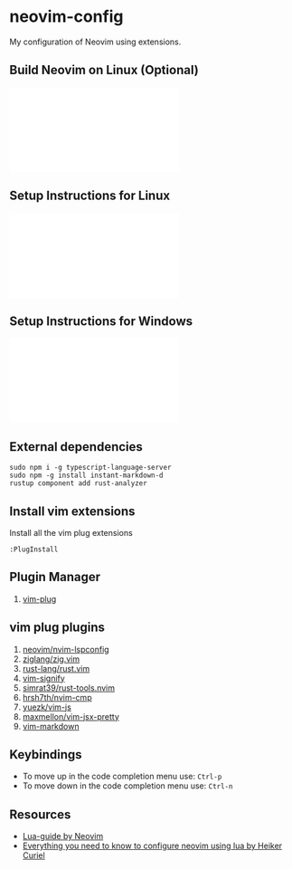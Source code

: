 # neovim-config
My configuration of Neovim using extensions.

## Build Neovim on Linux (Optional)
![build_neovim_on_linux](./build_neovim_on_linux.md)

## Setup Instructions for Linux
![setup_intructions_for_linux](./setup_intructions_for_linux.md)

## Setup Instructions for Windows
![setup_intructions_for_windows](./setup_intructions_for_windows.md)

## External dependencies
```
sudo npm i -g typescript-language-server
sudo npm -g install instant-markdown-d
rustup component add rust-analyzer
```

## Install vim extensions

Install all the vim plug extensions
```
:PlugInstall
```

## Plugin Manager
1. [vim-plug](https://github.com/junegunn/vim-plug)

## vim plug plugins
1. [neovim/nvim-lspconfig](https://github.com/neovim/nvim-lspconfig)
2. [ziglang/zig.vim](https://github.com/ziglang/zig.vim)
3. [rust-lang/rust.vim](https://github.com/rust-lang/rust.vim) 
4. [vim-signify](https://github.com/mhinz/vim-signify)
5. [simrat39/rust-tools.nvim](https://github.com/simrat39/rust-tools.nvim)
6. [hrsh7th/nvim-cmp](https://github.com/hrsh7th/nvim-cmp)
7. [yuezk/vim-js](https://github.com/yuezk/vim-js)
8. [maxmellon/vim-jsx-pretty](https://github.com/MaxMEllon/vim-jsx-pretty)
9. [vim-markdown](https://github.com/preservim/vim-markdown)

## Keybindings
- To move up in the code completion menu use: `Ctrl-p`
- To move down in the code completion menu use: `Ctrl-n`

## Resources
* [Lua-guide by Neovim](https://neovim.io/doc/user/lua-guide.html)
* [Everything you need to know to configure neovim using lua by Heiker Curiel](https://vonheikemen.github.io/devlog/tools/configuring-neovim-using-lua/)

